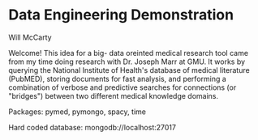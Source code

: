 # Data Engineering Demonstration
Will McCarty

Welcome! This idea for a big- data oreinted medical research tool
came from my time doing research with Dr. Joseph Marr at GMU. 
It works by querying the National Institute of Health's database
of medical literature (PubMED), storing documents for fast analysis,
and performing a combination of verbose and predictive searches
for connections (or "bridges") between two different medical 
knowledge domains. 

Packages: pymed, pymongo, spacy, time

Hard coded database: mongodb://localhost:27017
